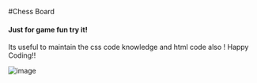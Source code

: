 #Chess Board

<h4>Just for game fun try it!</h4>

<p>Its useful to maintain the css code knowledge and html code also ! Happy Coding!!</p>

![image](https://github.com/GowthamaViknesh/Chess-Board/assets/133188448/06521c0b-5e22-4143-8446-52f08bd28d22)
